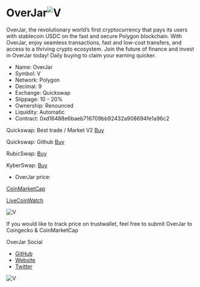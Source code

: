 # OverJar![V](https://raw.githubusercontent.com/OverJar/USDC/main/overjars.png) 

OverJar, the revolutionary world’s first cryptocurrency that pays its users with stablecoin USDC on the fast and secure Polygon blockchain. With OverJar, enjoy seamless transactions, fast and low-cost transfers, and access to a thriving crypto ecosystem. Join the future of finance and invest in OverJar today! Daily buying to claim your earning quicker.

- Name: OverJar
- Symbol: V
- Network: Polygon
- Decimal: 9
- Exchange: Quickswap
- Slippage: 10 - 20%
- Ownership: Renounced
- Liquidity: Automatic
- Contract:
0xd16488e6baeb716709bb92432a908694fe1a96c2

Quickswap: Best trade / Market V2
[Buy](https://quickswap.exchange/#/swap?inputCurrency=0xd16488e6baeb716709bb92432a908694fe1a96c2)

Quickswap: Github
[Buy](https://overjar.github.io/World/buyOverJar.html)

RubicSwap:
[Buy](https://overjar.github.io/World/buy.html)

KyberSwap:
[Buy](https://kyberswap.com/swap/polygon?referral=0xD05454897D3C160321F73A7D80CCb2dEf5fA2584&fee_bip=10&inputCurrency=MATIC&outputCurrency=0xd16488E6baEb716709BB92432a908694fe1a96c2
)


- OverJar price: 


[CoinMarketCap](https://coinmarketcap.com/dexscan/polygon/0x156910CD6a08c0D521A3Fe7f9A6C2Cc5Aa4152d0)

[LiveCoinWatch](https://www.livecoinwatch.com/price/OverJar-___V)

![V](https://raw.githubusercontent.com/OverJar/USDC/main/OverJar-Chart.png) 


If you would like to track price on trustwallet, feel free to submit OverJar to Coingecko & CoinMarketCap

OverJar Social

- [GitHub](https://overjar.github.io/World/)
- [Website](https://overjar.xyz/)
- [Twitter](https://twitter.com/OverJarV)

![V](https://raw.githubusercontent.com/OverJar/USDC/main/OverJar-Buy.png) 


